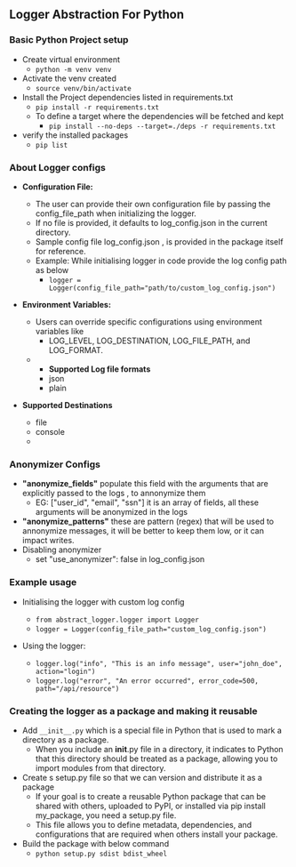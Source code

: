 ## Logger Abstraction For Python

### Basic Python Project setup
- Create  virtual environment
  - `python -m venv venv`
- Activate the venv created
  - `source venv/bin/activate`
- Install the Project dependencies listed in requirements.txt
  - `pip install -r requirements.txt`
  - To define a target where the dependencies will be fetched and kept
    - `pip install --no-deps --target=./deps -r requirements.txt`
- verify the installed packages
  - `pip list`


### About Logger configs
- **Configuration File:** 
  - The user can provide their own configuration file by passing the config_file_path when initializing the logger. 
  - If no file is provided, it defaults to log_config.json in the current directory.
  - Sample config file log_config.json , is provided in the package itself for reference.
  - Example: While initialising logger in code provide the log config path as below
    - `logger = Logger(config_file_path="path/to/custom_log_config.json")`
- **Environment Variables:** 
  - Users can override specific configurations using environment variables like 
    - LOG_LEVEL, LOG_DESTINATION, LOG_FILE_PATH, and LOG_FORMAT.
  - - **Supported Log file formats**
    - json
    - plain

- **Supported Destinations**
    - file
    - console
    - 
### **Anonymizer Configs**
- **"anonymize_fields"** populate this field with the arguments that are explicitly passed to the logs , to annonymize them
  - EG: ["user_id", "email", "ssn"] it is an array of fields, all these arguments will be anonymized in the logs
- **"anonymize_patterns"** these are pattern (regex) that will be used to annonymize messages, it will be better to keep them low, or it can impact writes.
- Disabling anonymizer
  - set "use_anonymizer": false in log_config.json




### Example usage
- Initialising the logger with custom log config
  - `from abstract_logger.logger import Logger`
  - `logger = Logger(config_file_path="custom_log_config.json")`

- Using the logger:
  - `logger.log("info", "This is an info message", user="john_doe", action="login")`
  - `logger.log("error", "An error occurred", error_code=500, path="/api/resource")`


### Creating the logger as a package and making it reusable
- Add `__init__.py` which is a special file in Python that is used to mark a directory as a package. 
  - When you include an __init__.py file in a directory, it indicates to Python that this directory should be treated as a package, allowing you to import modules from that directory.
- Create s setup.py file so that we can version and distribute it as a package
  -  If your goal is to create a reusable Python package that can be shared with others, uploaded to PyPI, or installed via pip install my_package, you need a setup.py file. 
  - This file allows you to define metadata, dependencies, and configurations that are required when others install your package.
- Build the package with below command
  - `python setup.py sdist bdist_wheel`